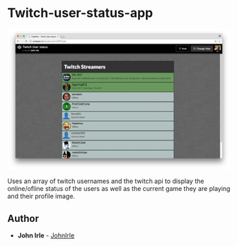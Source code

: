 # Twitch-user-status-app

![Screenshot](/twitch-lg.png)

Uses an array of twitch usernames and the twitch api to display the online/ofline status of the users as well as the current game they are playing and their profile image.

## Author

* **John Irle** - [JohnIrle](https://github.com/JohnIrle)
